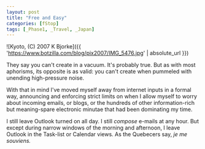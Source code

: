 ```yaml
---
layout: post
title: "Free and Easy"
categories: [fStop]
tags: [_Phase1, _Travel, _Japan]
---
```



![Kyoto, (C) 2007 K Bjorke]({{ 'https://www.botzilla.com/blog/pix2007/IMG_5476.jpg' | absolute_url }})


They say you can't create in a vacuum. It's probably true. But as with most aphorisms, its opposite is as valid: you can't create when pummeled with unending high-pressure noise.

With that in mind I've moved myself away from internet inputs in a formal way, announcing and enforcing strict limits on when I allow myself to worry about incoming emails, or blogs, or the hundreds of other information-rich but meaning-spare electronic minutae that had been dominating my time.

I still leave Outlook turned on all day. I still <i>compose</i> e-mails at any hour. But except during narrow windows of the morning and afternoon, I leave Outlook in the Task-list or Calendar views. As the Quebecers say, <i>je me souviens.</i> 
